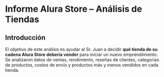 # Informe Alura Store – Análisis de Tiendas

## Introducción
El objetivo de este análisis es ayudar al Sr. Juan a decidir **qué tienda de su cadena Alura Store debería vender** para iniciar un nuevo emprendimiento.  
Se analizaron datos de ventas, rendimiento, reseñas de clientes, categorías de productos, costos de envío y productos más y menos vendidos en cada tienda.
